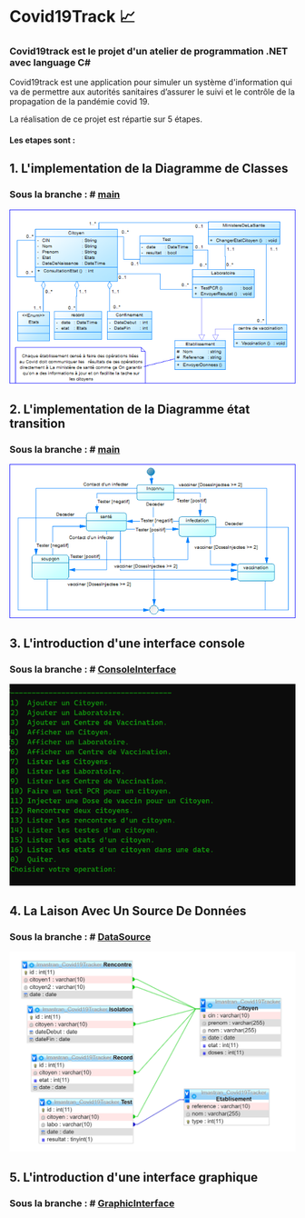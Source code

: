 # Covid19Track :chart_with_upwards_trend:

### Covid19track est le projet d'un atelier de programmation .NET avec language C#

Covid19track est une application pour simuler un système d'information qui va de permettre aux autorités sanitaires d’assurer le suivi et le contrôle de la propagation de la pandémie covid 19.

La réalisation de ce projet est répartie sur 5 étapes.



#### Les etapes sont :

## 1. L'implementation de la Diagramme de Classes
### Sous la branche : # [main](https://github.com/abderrazzaq-laanoui/Covid19Track/tree/main)

![Diagramme de Classes](/assets/DC.png "Diagramme de Classes")

## 2. L'implementation de la Diagramme état transition
### Sous la branche : # [main](https://github.com/abderrazzaq-laanoui/Covid19Track/tree/main)

![Diagramme état transition](/assets/DET.png "Diagramme état transition")



## 3. L'introduction d'une interface console
### Sous la branche : # [ConsoleInterface](https://github.com/abderrazzaq-laanoui/Covid19Track/tree/ConsoleInterface)

![Interface console](/assets/Console.png "Interface console")



## 4. La Laison Avec Un Source De Données
### Sous la branche : # [DataSource](https://github.com/abderrazzaq-laanoui/Covid19Track/tree/DataSource)

![Schema de la base de données](/assets/schema.png "Schema de la base de données")


## 5. L'introduction d'une interface graphique
### Sous la branche : # [GraphicInterface]()
